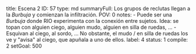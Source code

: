 title:          Escena 2
ID:             57
type:           md
summaryFull:    Los grupos de reclutas llegan a la *Burbuja* y comienzan la infiltración.
POV:            0
notes:          - Puede ser una *Burbuja* donde RIO experimenta con la conexión entre sujetos. Idea: se topan con alguien ciego, alguien mudo, alguien en silla de ruedas, ... 
                - Esquivan al ciego, al sordo, ... No obstante, el mudo / en silla de ruedas los ve y "avisa" al ciego, que apuñala a uno de ellos.
label:          4
status:         1
compile:        2
setGoal:        500


